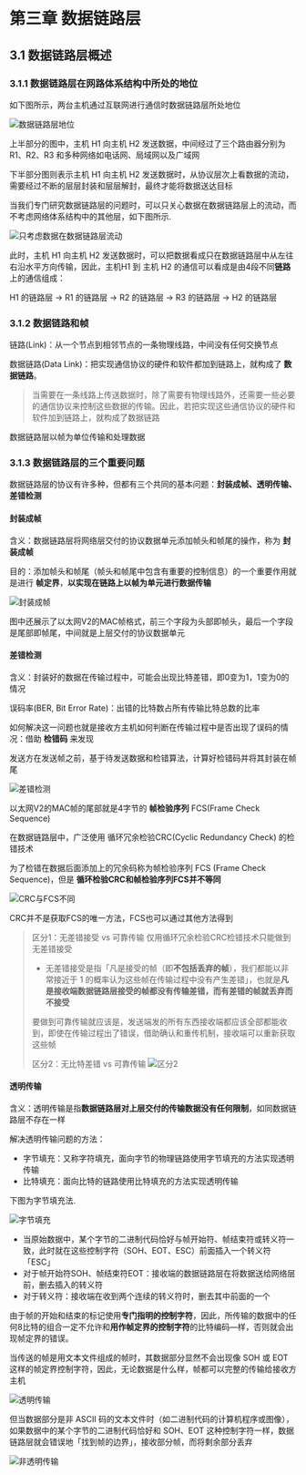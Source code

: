 # 第三章 数据链路层

## 3.1 数据链路层概述

### 3.1.1 数据链路层在网路体系结构中所处的地位

如下图所示，两台主机通过互联网进行通信时数据链路层所处地位

![数据链路层地位](images/2023-03-28-10-49-26.png)

上半部分的图中，主机 H1 向主机 H2 发送数据，中间经过了三个路由器分别为 R1、R2、R3 和多种网络如电话网、局域网以及广域网

下半部分图则表示主机 H1 向主机 H2 发送数据时，从协议层次上看数据的流动，需要经过不断的层层封装和层层解封，最终才能将数据送达目标

当我们专门研究数据链路层的问题时，可以只关心数据在数据链路层上的流动，而不考虑网络体系结构中的其他层，如下图所示.

![只考虑数据在数据链路层流动](images/2023-03-28-10-58-51.png)

此时，主机 H1 向主机 H2 发送数据时，可以把数据看成只在数据链路层中从左往右沿水平方向传输，因此，主机H1 到 主机 H2 的通信可以看成是由4段不同**链路**上的通信组成：

H1 的链路层 → R1 的链路层 → R2 的链路层 → R3 的链路层 → H2 的链路层

### 3.1.2 数据链路和帧

链路(Link)：从一个节点到相邻节点的一条物理线路，中间没有任何交换节点

数据链路(Data Link)：把实现通信协议的硬件和软件都加到链路上，就构成了 **数据链路**。

> 当需要在一条线路上传送数据时，除了需要有物理线路外，还需要一些必要的通信协议来控制这些数据的传输。因此，若把实现这些通信协议的硬件和软件加到链路上，就构成了数据链路

数据链路层以帧为单位传输和处理数据

### 3.1.3 数据链路层的三个重要问题

数据链路层的协议有许多种，但都有三个共同的基本问题：**封装成帧、透明传输、差错检测**

#### 封装成帧

含义：数据链路层将网络层交付的协议数据单元添加帧头和帧尾的操作，称为 **封装成帧**

目的：添加帧头和帧尾（帧头和帧尾中包含有重要的控制信息）的一个重要作用就是进行 **帧定界**，**以实现在链路上以帧为单元进行数据传输**

![封装成帧](images/2023-03-29-18-05-45.png)

图中还展示了以太网V2的MAC帧格式，前三个字段为头部即帧头，最后一个字段是尾部即帧尾，中间就是上层交付的协议数据单元

#### 差错检测

含义：封装好的数据在传输过程中，可能会出现比特差错，即0变为1，1变为0的情况

误码率(BER, Bit Error Rate)：出错的比特数占所有传输比特总数的比率

如何解决这一问题也就是接收方主机如何判断在传输过程中是否出现了误码的情况：借助 **检错码** 来发现

发送方在发送帧之前，基于待发送数据和检错算法，计算好检错码并将其封装在帧尾

![差错检测](images/2023-03-29-18-17-17.png)

以太网V2的MAC帧的尾部就是4字节的 **帧检验序列** FCS(Frame Check Sequence)

在数据链路层中，广泛使用 循环冗余检验CRC(Cyclic Redundancy Check) 的检错技术

为了检错在数据后面添加上的冗余码称为帧检验序列 FCS (Frame Check Sequence)，但是 **循环检验CRC和帧检验序列FCS并不等同**

![CRC与FCS不同](images/2023-03-30-20-11-29.png)

CRC并不是获取FCS的唯一方法，FCS也可以通过其他方法得到

> 区分1：无差错接受 vs 可靠传输
> 仅用循环冗余检验CRC检错技术只能做到无差错接受
> * 无差错接受是指「凡是接受的帧（即**不包括丢弃的帧**），我们都能以非常接近于 1 的概率认为这些帧在传输过程中没有产生差错」，也就是**凡是接收端数据链路层接受的帧都没有传输差错，而有差错的帧就丢弃而不接受**
>
> 要做到可靠传输就应该是，发送端发的所有东西接收端都应该全部都能收到，即使在传输过程出了错误，借助确认和重传机制，接收端可以重新获取这些帧
>
> 区分2：无比特差错 vs 可靠传输
> ![区分2](images/2023-03-30-20-17-35.png)

#### 透明传输

含义：透明传输是指**数据链路层对上层交付的传输数据没有任何限制**，如同数据链路层不存在一样

解决透明传输问题的方法：

* 字节填充：又称字符填充，面向字节的物理链路使用字节填充的方法实现透明传输
* 比特填充：面向比特的链路使用比特填充的方法实现透明传输

下图为字节填充法.

![字节填充](images/2023-03-30-20-00-13.png)

* 当原始数据中，某个字节的二进制代码恰好与帧开始符、帧结束符或转义符一致，此时就在这些控制字符（SOH、EOT、ESC）前面插入一个转义符「ESC」
* 对于帧开始符SOH、帧结束符EOT：接收端的数据链路层在将数据送给网络层前，删去插入的转义符
* 对于转义符：接收端在收到两个连续的转义符时，删去其中前面的一个

由于帧的开始和结束的标记使用**专门指明的控制字符**，因此，所传输的数据中的任何8比特的组合一定不允许和**用作帧定界的控制字符**的比特编码—样，否则就会出现帧定界的错误。

当传送的帧是用文本文件组成的帧时，其数据部分显然不会出现像 SOH 或 EOT 这样的帧定界控制字符，因此，无论数据是什么样，帧都可以完整的传输给接收方主机

![透明传输](images/2023-03-29-18-29-02.png)

但当数据部分是非 ASCII 码的文本文件时（如二进制代码的计算机程序或图像），如果数据中的某个字节的二进制代码恰好和 SOH、EOT 这种控制字符一样，数据链路层就会错误地「找到帧的边界」，接收部分帧，而将剩余部分丢弃

![非透明传输](images/2023-03-29-18-32-27.png)

